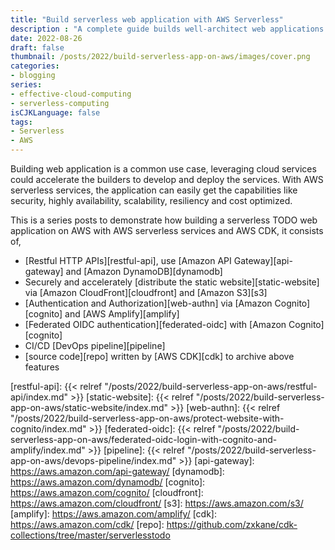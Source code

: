 ```yaml
---
title: "Build serverless web application with AWS Serverless"
description : "A complete guide builds well-architect web applications with AWS serverless"
date: 2022-08-26
draft: false
thumbnail: /posts/2022/build-serverless-app-on-aws/images/cover.png
categories:
- blogging
series:
- effective-cloud-computing
- serverless-computing
isCJKLanguage: false
tags:
- Serverless
- AWS
---
```


Building web application is a common use case, leveraging cloud services could accelerate
the builders to develop and deploy the services. With AWS serverless services, 
the application can easily get the capabilities like security, highly availability, 
scalability, resiliency and cost optimized.

<!--more-->

This is a series posts to demonstrate how building a serverless TODO web application on AWS with 
AWS serverless services and AWS CDK, it consists of,

- [Restful HTTP APIs][restful-api], use [Amazon API Gateway][api-gateway] and [Amazon DynamoDB][dynamodb]
- Securely and accelerately [distribute the static website][static-website] via [Amazon CloudFront][cloudfront] and [Amazon S3][s3]
- [Authentication and Authorization][web-authn] via [Amazon Cognito][cognito] and [AWS Amplify][amplify]
- [Federated OIDC authentication][federated-oidc] with [Amazon Cognito][cognito]
- CI/CD [DevOps pipeline][pipeline]
- [source code][repo] written by [AWS CDK][cdk] to archive above features

[restful-api]: {{< relref "/posts/2022/build-serverless-app-on-aws/restful-api/index.md" >}}
[static-website]: {{< relref "/posts/2022/build-serverless-app-on-aws/static-website/index.md" >}}
[web-authn]: {{< relref "/posts/2022/build-serverless-app-on-aws/protect-website-with-cognito/index.md" >}}
[federated-oidc]: {{< relref "/posts/2022/build-serverless-app-on-aws/federated-oidc-login-with-cognito-and-amplify/index.md" >}}
[pipeline]: {{< relref "/posts/2022/build-serverless-app-on-aws/devops-pipeline/index.md" >}}
[api-gateway]: https://aws.amazon.com/api-gateway/
[dynamodb]: https://aws.amazon.com/dynamodb/
[cognito]: https://aws.amazon.com/cognito/
[cloudfront]: https://aws.amazon.com/cloudfront/
[s3]: https://aws.amazon.com/s3/
[amplify]: https://aws.amazon.com/amplify/
[cdk]: https://aws.amazon.com/cdk/
[repo]: https://github.com/zxkane/cdk-collections/tree/master/serverlesstodo